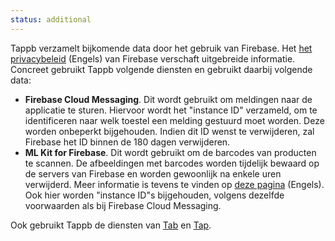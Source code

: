 ```yaml
---
status: additional
---
```


Tappb verzamelt bijkomende data door het gebruik van Firebase. Het [het privacybeleid](https://firebase.google.com/support/privacy) (Engels) van Firebase verschaft uitgebreide informatie. Concreet gebruikt Tappb volgende diensten en gebruikt daarbij volgende data:

- **Firebase Cloud Messaging**. Dit wordt gebruikt om meldingen naar de applicatie te sturen. Hiervoor wordt het "instance ID" verzameld, om te identificeren naar welk toestel een melding gestuurd moet worden. Deze worden onbeperkt bijgehouden. Indien dit ID wenst te verwijderen, zal Firebase het ID binnen de 180 dagen verwijderen.
- **ML Kit for Firebase**. Dit wordt gebruikt om de barcodes van producten te scannen. De afbeeldingen met barcodes worden tijdelijk bewaard op de servers van Firebase en worden gewoonlijk na enkele uren verwijderd. Meer informatie is tevens te vinden op [deze pagina](https://cloud.google.com/vision/docs/data-usage) (Engels). Ook hier worden "instance ID"s bijgehouden, volgens dezelfde voorwaarden als bij Firebase Cloud Messaging.

Ook gebruikt Tappb de diensten van [Tab](#tab) en [Tap](#tap).